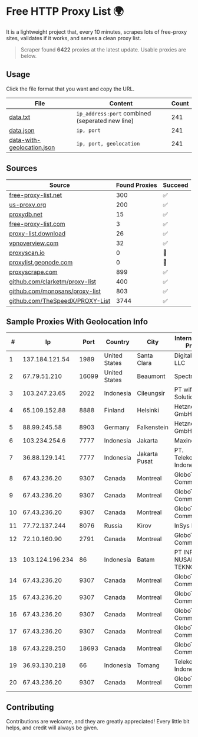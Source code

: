 
# Free HTTP Proxy List 🌍

It is a lightweight project that, every 10 minutes, scrapes lots of free-proxy sites, validates if it works, and serves a clean proxy list.


> Scraper found **6422** proxies at the latest update. Usable proxies are below.

## Usage

Click the file format that you want and copy the URL.


|File|Content|Count|
|----|-------|-----|
|[data.txt](https://raw.githubusercontent.com/themiralay/Proxy-List-World/master/data.txt)|`ip_address:port` combined (seperated new line)|241|
|[data.json](https://raw.githubusercontent.com/themiralay/Proxy-List-World/master/data.json)|`ip, port`|241|
|[data-with-geolocation.json](https://raw.githubusercontent.com/themiralay/Proxy-List-World/master/data-with-geolocation.json)|`ip, port, geolocation`|241|

## Sources

|Source|Found Proxies|Succeed|
|------|-------------|-------|
|[free-proxy-list.net](https://free-proxy-list.net)|300|✅|
|[us-proxy.org](https://www.us-proxy.org)|200|✅|
|[proxydb.net](http://proxydb.net)|15|✅|
|[free-proxy-list.com](https://free-proxy-list.com/?page=&port=&type%5B%5D=http&type%5B%5D=https&up_time=0&search=Search)|3|✅|
|[proxy-list.download](https://www.proxy-list.download/HTTP)|26|✅|
|[vpnoverview.com](https://vpnoverview.com/privacy/anonymous-browsing/free-proxy-servers)|32|✅|
|[proxyscan.io](https://www.proxyscan.io)|0|🚫|
|[proxylist.geonode.com](https://proxylist.geonode.com/api/proxy-list?limit=300&page=1&sort_by=lastChecked&sort_type=desc&protocols=http,https)|0|🚫|
|[proxyscrape.com](https://api.proxyscrape.com/v2/?request=displayproxies&protocol=http&timeout=10000&country=all&ssl=all&anonymity=all)|899|✅|
|[github.com/clarketm/proxy-list](https://raw.githubusercontent.com/clarketm/proxy-list/master/proxy-list-raw.txt)|400|✅|
|[github.com/monosans/proxy-list](https://raw.githubusercontent.com/monosans/proxy-list/main/proxies/http.txt)|803|✅|
|[github.com/TheSpeedX/PROXY-List](https://raw.githubusercontent.com/TheSpeedX/PROXY-List/master/http.txt)|3744|✅|


## Sample Proxies With Geolocation Info

|#|Ip|Port|Country|City|Internet Service Provider|
|-|--|----|-------|----|-------------------------|
|1|137.184.121.54|1989|United States|Santa Clara|DigitalOcean, LLC|
|2|67.79.51.210|16099|United States|Beaumont|Spectrum|
|3|103.247.23.65|2022|Indonesia|Cileungsir|PT wifian Solution|
|4|65.109.152.88|8888|Finland|Helsinki|Hetzner Online GmbH|
|5|88.99.245.58|8903|Germany|Falkenstein|Hetzner Online GmbH|
|6|103.234.254.6|7777|Indonesia|Jakarta|Maxindo|
|7|36.88.129.141|7777|Indonesia|Jakarta Pusat|PT. Telekomunikasi Indonesia|
|8|67.43.236.20|9307|Canada|Montreal|GloboTech Communications|
|9|67.43.236.20|9307|Canada|Montreal|GloboTech Communications|
|10|67.43.236.20|9307|Canada|Montreal|GloboTech Communications|
|11|77.72.137.244|8076|Russia|Kirov|InSys Network|
|12|72.10.160.90|2791|Canada|Montreal|GloboTech Communications|
|13|103.124.196.234|86|Indonesia|Batam|PT INFORMASI NUSANTARA TEKNOLOGI|
|14|67.43.236.20|9307|Canada|Montreal|GloboTech Communications|
|15|67.43.236.20|9307|Canada|Montreal|GloboTech Communications|
|16|67.43.236.20|9307|Canada|Montreal|GloboTech Communications|
|17|67.43.236.20|9307|Canada|Montreal|GloboTech Communications|
|18|67.43.228.250|18693|Canada|Montreal|GloboTech Communications|
|19|36.93.130.218|66|Indonesia|Tomang|Telekomunikasi Indonesia|
|20|67.43.236.20|9307|Canada|Montreal|GloboTech Communications|



## Contributing

Contributions are welcome, and they are greatly appreciated! Every
little bit helps, and credit will always be given.

